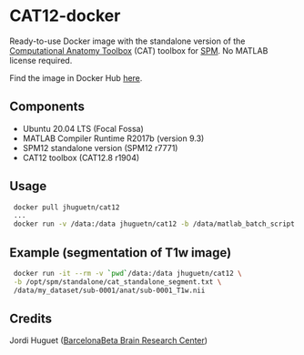 CAT12-docker
============
Ready-to-use Docker image with the standalone version of the
[Computational Anatomy Toolbox](http://www.neuro.uni-jena.de/cat/) (CAT) toolbox
for [SPM](https://www.fil.ion.ucl.ac.uk/spm/). No MATLAB license required.

Find the image in Docker Hub [here](https://hub.docker.com/r/jhuguetn/cat12).

Components
----------
* Ubuntu 20.04 LTS (Focal Fossa)
* MATLAB Compiler Runtime R2017b (version 9.3)
* SPM12 standalone version (SPM12 r7771)
* CAT12 toolbox (CAT12.8 r1904)

Usage
-----
```bash
 docker pull jhuguetn/cat12
 ...
 docker run -v /data:/data jhuguetn/cat12 -b /data/matlab_batch_script.m /data/img.nii
```

Example (segmentation of T1w image)
-----
```bash
 docker run -it --rm -v `pwd`/data:/data jhuguetn/cat12 \
 -b /opt/spm/standalone/cat_standalone_segment.txt \
 /data/my_dataset/sub-0001/anat/sub-0001_T1w.nii
```

Credits
-------
Jordi Huguet ([BarcelonaBeta Brain Research Center](http://barcelonabeta.org))
